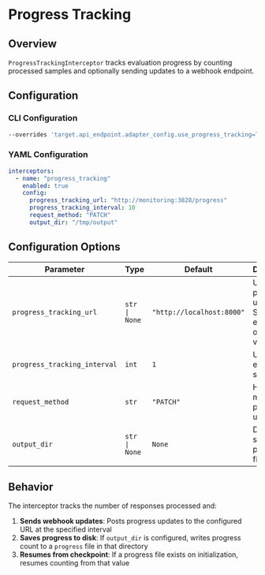 # Progress Tracking

## Overview
`ProgressTrackingInterceptor` tracks evaluation progress by counting processed samples and optionally sending updates to a webhook endpoint.

## Configuration

### CLI Configuration

```bash
--overrides 'target.api_endpoint.adapter_config.use_progress_tracking=True,target.api_endpoint.adapter_config.progress_tracking_url=http://monitoring:3828/progress'
```

### YAML Configuration

```yaml
interceptors:
  - name: "progress_tracking"
    enabled: true
    config:
      progress_tracking_url: "http://monitoring:3828/progress"
      progress_tracking_interval: 10
      request_method: "PATCH"
      output_dir: "/tmp/output"
```


## Configuration Options

| Parameter | Type | Default | Description |
|-----------|------|---------|-------------|
| `progress_tracking_url` | `str \| None` | `"http://localhost:8000"` | URL to post progress updates. Supports expansion of shell variables. |
| `progress_tracking_interval` | `int` | `1` | Update every N samples |
| `request_method` | `str` | `"PATCH"` | HTTP method for progress updates |
| `output_dir` | `str \| None` | `None` | Directory to save progress file |

## Behavior

The interceptor tracks the number of responses processed and:

1. **Sends webhook updates**: Posts progress updates to the configured URL at the specified interval
2. **Saves progress to disk**: If `output_dir` is configured, writes progress count to a `progress` file in that directory
3. **Resumes from checkpoint**: If a progress file exists on initialization, resumes counting from that value
